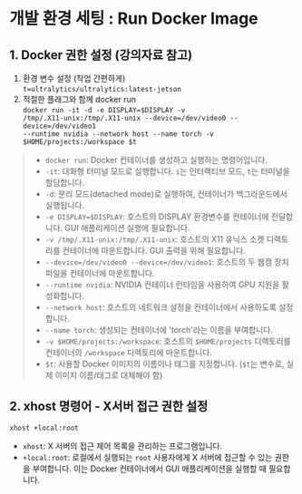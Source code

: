 # 개발 환경 세팅 : Run Docker Image
## 1. Docker 권한 설정 (강의자료 참고)
1. 환경 변수 설정 (작업 간편하게)  
<code>t=ultralytics/ultralytics:latest-jetson</code><br>
2. 적절한 플래그와 함께 docker run  
<code>docker run -it -d -e DISPLAY=$DISPLAY -v /tmp/.X11-unix:/tmp/.X11-unix --device=/dev/video0 --device=/dev/video1 --runtime nvidia --network host --name torch -v $HOME/projects:/workspace $t</code>

> - `docker run`: Docker 컨테이너를 생성하고 실행하는 명령어입니다.
> - `-it`: 대화형 터미널 모드로 실행합니다. `i`는 인터랙티브 모드, `t`는 터미널을 할당합니다.
> - `-d`: 분리 모드(detached mode)로 실행하여, 컨테이너가 백그라운드에서 실행됩니다.
> - `-e DISPLAY=$DISPLAY`: 호스트의 DISPLAY 환경변수를 컨테이너에 전달합니다. GUI 애플리케이션 실행에 필요합니다.
> - `-v /tmp/.X11-unix:/tmp/.X11-unix`: 호스트의 X11 유닉스 소켓 디렉토리를 컨테이너에 마운트합니다. GUI 출력을 위해 필요합니다.
> - `--device=/dev/video0 --device=/dev/video1`: 호스트의 두 웹캠 장치 파일을 컨테이너에 마운트합니다.
> - `--runtime nvidia`: NVIDIA 컨테이너 런타임을 사용하여 GPU 지원을 활성화합니다.
> - `--network host`: 호스트의 네트워크 설정을 컨테이너에서 사용하도록 설정합니다.
> - `--name torch`: 생성되는 컨테이너에 'torch'라는 이름을 부여합니다.
> - `-v $HOME/projects:/workspace`: 호스트의 `$HOME/projects` 디렉토리를 컨테이너의 `/workspace` 디렉토리에 마운트합니다.
> - `$t`: 사용할 Docker 이미지의 이름이나 태그를 지정합니다. (`$t`는 변수로, 실제 이미지 이름/태그로 대체해야 함)

## 2. xhost 명령어 - X서버 접근 권한 설정

<code>xhost +local:root</code>

- `xhost`: X 서버의 접근 제어 목록을 관리하는 프로그램입니다.
- `+local:root`: 로컬에서 실행되는 `root` 사용자에게 X 서버에 접근할 수 있는 권한을 부여합니다. 이는 Docker 컨테이너에서 GUI 애플리케이션을 실행할 때 필요합니다.
